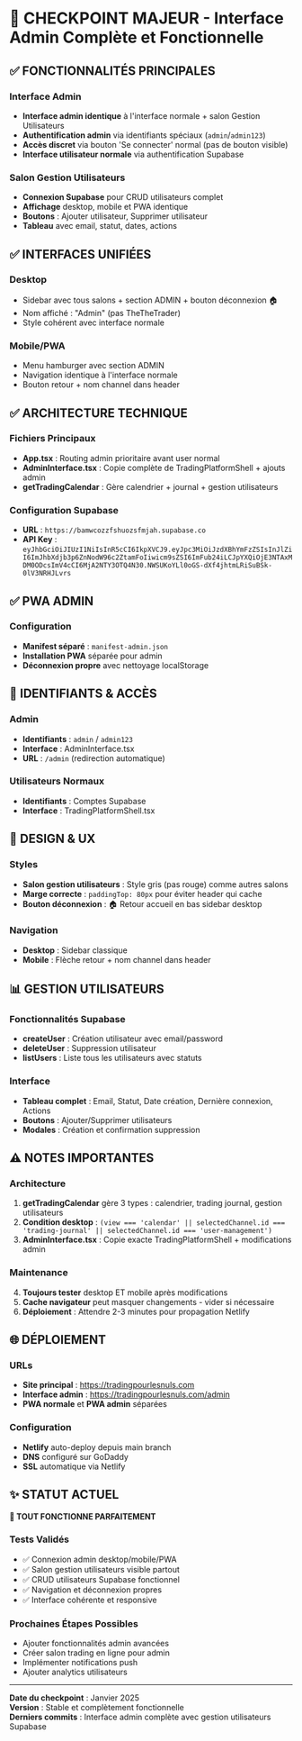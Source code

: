 # 🚀 CHECKPOINT MAJEUR - Interface Admin Complète et Fonctionnelle

## ✅ FONCTIONNALITÉS PRINCIPALES

### Interface Admin
- **Interface admin identique** à l'interface normale + salon Gestion Utilisateurs
- **Authentification admin** via identifiants spéciaux (`admin`/`admin123`)
- **Accès discret** via bouton 'Se connecter' normal (pas de bouton visible)
- **Interface utilisateur normale** via authentification Supabase

### Salon Gestion Utilisateurs
- **Connexion Supabase** pour CRUD utilisateurs complet
- **Affichage** desktop, mobile et PWA identique
- **Boutons** : Ajouter utilisateur, Supprimer utilisateur
- **Tableau** avec email, statut, dates, actions

## ✅ INTERFACES UNIFIÉES

### Desktop
- Sidebar avec tous salons + section ADMIN + bouton déconnexion 🏠
- Nom affiché : "Admin" (pas TheTheTrader)
- Style cohérent avec interface normale

### Mobile/PWA
- Menu hamburger avec section ADMIN 
- Navigation identique à l'interface normale
- Bouton retour + nom channel dans header

## ✅ ARCHITECTURE TECHNIQUE

### Fichiers Principaux
- **App.tsx** : Routing admin prioritaire avant user normal
- **AdminInterface.tsx** : Copie complète de TradingPlatformShell + ajouts admin
- **getTradingCalendar** : Gère calendrier + journal + gestion utilisateurs

### Configuration Supabase
- **URL** : `https://bamwcozzfshuozsfmjah.supabase.co`
- **API Key** : `eyJhbGciOiJIUzI1NiIsInR5cCI6IkpXVCJ9.eyJpc3MiOiJzdXBhYmFzZSIsInJlZiI6ImJhbXdjb3p6ZnNodW96c2ZtamFoIiwicm9sZSI6ImFub24iLCJpYXQiOjE3NTAxMDM0ODcsImV4cCI6MjA2NTY3OTQ4N30.NWSUKoYLl0oGS-dXf4jhtmLRiSuBSk-0lV3NRHJLvrs`

## ✅ PWA ADMIN

### Configuration
- **Manifest séparé** : `manifest-admin.json`
- **Installation PWA** séparée pour admin
- **Déconnexion propre** avec nettoyage localStorage

## 🔧 IDENTIFIANTS & ACCÈS

### Admin
- **Identifiants** : `admin` / `admin123`
- **Interface** : AdminInterface.tsx
- **URL** : `/admin` (redirection automatique)

### Utilisateurs Normaux
- **Identifiants** : Comptes Supabase
- **Interface** : TradingPlatformShell.tsx

## 🎨 DESIGN & UX

### Styles
- **Salon gestion utilisateurs** : Style gris (pas rouge) comme autres salons
- **Marge correcte** : `paddingTop: 80px` pour éviter header qui cache
- **Bouton déconnexion** : 🏠 Retour accueil en bas sidebar desktop

### Navigation
- **Desktop** : Sidebar classique
- **Mobile** : Flèche retour + nom channel dans header

## 📊 GESTION UTILISATEURS

### Fonctionnalités Supabase
- **createUser** : Création utilisateur avec email/password
- **deleteUser** : Suppression utilisateur
- **listUsers** : Liste tous les utilisateurs avec statuts

### Interface
- **Tableau complet** : Email, Statut, Date création, Dernière connexion, Actions
- **Boutons** : Ajouter/Supprimer utilisateurs
- **Modales** : Création et confirmation suppression

## ⚠️ NOTES IMPORTANTES

### Architecture
1. **getTradingCalendar** gère 3 types : calendrier, trading journal, gestion utilisateurs
2. **Condition desktop** : `(view === 'calendar' || selectedChannel.id === 'trading-journal' || selectedChannel.id === 'user-management')`
3. **AdminInterface.tsx** : Copie exacte TradingPlatformShell + modifications admin

### Maintenance
4. **Toujours tester** desktop ET mobile après modifications
5. **Cache navigateur** peut masquer changements - vider si nécessaire
6. **Déploiement** : Attendre 2-3 minutes pour propagation Netlify

## 🌐 DÉPLOIEMENT

### URLs
- **Site principal** : https://tradingpourlesnuls.com
- **Interface admin** : https://tradingpourlesnuls.com/admin
- **PWA normale** et **PWA admin** séparées

### Configuration
- **Netlify** auto-deploy depuis main branch
- **DNS** configuré sur GoDaddy
- **SSL** automatique via Netlify

## ✨ STATUT ACTUEL

**🎯 TOUT FONCTIONNE PARFAITEMENT**

### Tests Validés
- ✅ Connexion admin desktop/mobile/PWA
- ✅ Salon gestion utilisateurs visible partout
- ✅ CRUD utilisateurs Supabase fonctionnel
- ✅ Navigation et déconnexion propres
- ✅ Interface cohérente et responsive

### Prochaines Étapes Possibles
- Ajouter fonctionnalités admin avancées
- Créer salon trading en ligne pour admin
- Implémenter notifications push
- Ajouter analytics utilisateurs

---
**Date du checkpoint** : Janvier 2025  
**Version** : Stable et complètement fonctionnelle  
**Derniers commits** : Interface admin complète avec gestion utilisateurs Supabase